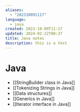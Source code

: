 ```yaml
---
aliases:
  - "202310091117"
language:
  - java
created: 2023-10-09T11:17
updated: 2024-02-22T00:37
title: Java notes
description: this is a test
---
```

# Java
- [[StringBuilder class in Java]]
- [[Tokenizing Strings in Java]]
- [[Data structures]]
- [[Generics in Java]]
- [[Iterator interface in Java]]